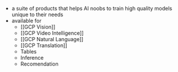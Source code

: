 - a suite of products that helps AI noobs to train high quality models unique to their needs
- available for
	- [[GCP Vision]]
	- [[GCP Video Intelligence]]
	- [[GCP Natural Language]]
	- [[GCP Translation]]
	- Tables
	- Inference
	- Recomendation